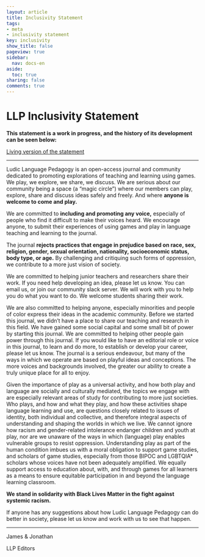 ```yaml
---
layout: article
title: Inclusivity Statement
tags:
- meta
- inclusivity statement
key: inclusivity
show_title: false
pageview: true
sidebar:
  nav: docs-en
aside:
  toc: true
sharing: false
comments: true
---
```


# LLP Inclusivity Statement

**This statement is a work in progress, and the history of its development can be seen below:**

<a class="button button--success button--rounded button--lg" href="https://docs.google.com/document/d/1Gto9A7xWC-cHuC4d2UDk6U3SN_cHo4IRmfZkxWg6Z_w/edit?usp=sharing"><i class="fa fa-file-text"></i> Living version of the statement </a>

---

Ludic Language Pedagogy is an open-access journal and community dedicated to promoting explorations of teaching and learning using games. We play, we explore, we share, we discuss. We are serious about our community being a space (a “magic circle”) where our members can play, explore, share and discuss ideas safely and freely. And where **anyone is welcome to come and play.**

We are committed to **including and promoting any voice,** especially of people who find it difficult to make their voices heard. We encourage anyone, to submit their experiences of using games and play in language teaching and learning to the journal.

The journal **rejects practices that engage in prejudice based on race, sex, religion, gender, sexual orientation, nationality, socioeconomic status, body type, or age.** By challenging and critiquing such forms of oppression, we contribute to a more just vision of society.

We are committed to helping junior teachers and researchers share their work. If you need help developing an idea, please let us know. You can email us, or join our community slack server. We will work with you to help you do what you want to do. We welcome students sharing their work.

We are also committed to helping anyone, especially minorities and people of color express their ideas in the academic community. Before we started this journal, we didn’t have a place to share our teaching and research in this field. We have gained some social capital and some small bit of power by starting this journal. We are committed to helping other people gain power through this journal. If you would like to have an editorial role or voice in this journal, to learn and do more, to establish or develop your career, please let us know. The journal is a serious endeavour, but many of the ways in which we operate are based on playful ideas and conceptions. The more voices and backgrounds involved, the greater our ability to create a truly unique place for all to enjoy.

Given the importance of play as a universal activity, and how both play and language are socially and culturally mediated, the topics we engage with are especially relevant areas of study for contributing to more just societies. Who plays, and how and what they play, and how these activities shape language learning and use, are questions closely related to issues of identity, both individual and collective, and therefore integral aspects of understanding and shaping the worlds in which we live. We cannot ignore how racism and gender-related intolerance endanger children and youth at play, nor are we unaware of the ways in which (language) play enables vulnerable groups to resist oppression. Understanding play as part of the human condition imbues us with a moral obligation to support game studies, and scholars of game studies, especially from those BIPOC and LGBTQIA* scholars whose voices have not been adequately amplified. We equally support access to education about, with, and through games for all learners as a means to ensure equitable participation in and beyond the language learning classroom.

**We stand in solidarity with Black Lives Matter in the fight against systemic racism.**

If anyone has any suggestions about how Ludic Language Pedagogy can do better in society, please let us know and work with us to see that happen.

---
James & Jonathan

LLP Editors